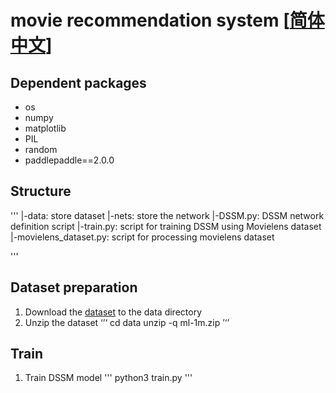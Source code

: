 # movie recommendation system [[简体中文](./README.md)]

## Dependent packages
- os
- numpy
- matplotlib
- PIL
- random
- paddlepaddle==2.0.0


## Structure
'''
|-data: store dataset
|-nets: store the network
    |-DSSM.py: DSSM network definition script
|-train.py: script for training DSSM using Movielens dataset
|-movielens_dataset.py: script for processing movielens dataset

'''

## Dataset preparation
1. Download the [dataset](https://aistudio.baidu.com/aistudio/datasetdetail/3233) to the data directory
2. Unzip the dataset
‘’‘
cd data
unzip -q ml-1m.zip
’‘’

## Train
1. Train DSSM model
'''
python3 train.py
'''

